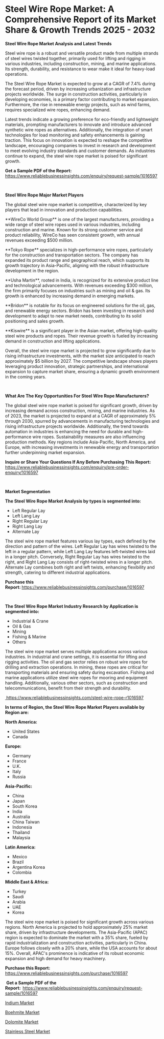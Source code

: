 <p><h1>Steel Wire Rope Market: A Comprehensive Report of its Market Share & Growth Trends 2025 - 2032</h1></p><p><strong>Steel Wire Rope Market Analysis and Latest Trends</strong></p>
<p><p>Steel wire rope is a robust and versatile product made from multiple strands of steel wires twisted together, primarily used for lifting and rigging in various industries, including construction, mining, and marine applications. Its strength, durability, and resistance to wear make it ideal for heavy-load operations.</p><p>The Steel Wire Rope Market is expected to grow at a CAGR of 7.4% during the forecast period, driven by increasing urbanization and infrastructure projects worldwide. The surge in construction activities, particularly in developing economies, is a primary factor contributing to market expansion. Furthermore, the rise in renewable energy projects, such as wind farms, requires specialized wire ropes, enhancing demand.</p><p>Latest trends indicate a growing preference for eco-friendly and lightweight materials, prompting manufacturers to innovate and introduce advanced synthetic wire ropes as alternatives. Additionally, the integration of smart technologies for load monitoring and safety enhancements is gaining traction. This focus on innovation is expected to reshape the competitive landscape, encouraging companies to invest in research and development to meet evolving industry standards and customer demands. As industries continue to expand, the steel wire rope market is poised for significant growth.</p></p>
<p><strong>Get a Sample PDF of the Report:&nbsp;</strong> <a href="https://www.reliablebusinessinsights.com/enquiry/request-sample/1016597?utm_campaign=1837&utm_medium=2&utm_source=Github&utm_content=ia&utm_term=31012025&utm_id=steel-wire-rope">https://www.reliablebusinessinsights.com/enquiry/request-sample/1016597</a></p>
<p>&nbsp;</p>
<p><strong>Steel Wire Rope Major Market Players</strong></p>
<p><p>The global steel wire rope market is competitive, characterized by key players that lead in innovation and production capabilities. </p><p>**WireCo World Group** is one of the largest manufacturers, providing a wide range of steel wire ropes used in various industries, including construction and marine. Known for its strong customer service and product reliability, WireCo has seen consistent growth, with annual revenues exceeding $500 million.</p><p>**Tokyo Rope** specializes in high-performance wire ropes, particularly for the construction and transportation sectors. The company has expanded its product range and geographical reach, which supports its growth trajectory in Asia-Pacific, aligning with the robust infrastructure development in the region.</p><p>**Usha Martin**, rooted in India, is recognized for its extensive product line and technological advancements. With revenues exceeding $300 million, the firm primarily focuses on industries such as mining and oil & gas. Its growth is enhanced by increasing demand in emerging markets.</p><p>**Bridon** is notable for its focus on engineered solutions for the oil, gas, and renewable energy sectors. Bridon has been investing in research and development to adapt to new market needs, contributing to its solid positioning and sales growth.</p><p>**Kiswire** is a significant player in the Asian market, offering high-quality steel wire products and ropes. Their revenue growth is fueled by increasing demand in construction and lifting applications.</p><p>Overall, the steel wire rope market is projected to grow significantly due to rising infrastructure investments, with the market size anticipated to reach approximately $5 billion by 2027. The competitive landscape shows players leveraging product innovation, strategic partnerships, and international expansion to capture market share, ensuring a dynamic growth environment in the coming years.</p></p>
<p>&nbsp;</p>
<p><strong>What Are The Key Opportunities For Steel Wire Rope Manufacturers?</strong></p>
<p><p>The global steel wire rope market is poised for significant growth, driven by increasing demand across construction, mining, and marine industries. As of 2023, the market is projected to expand at a CAGR of approximately 5% through 2030, spurred by advancements in manufacturing technologies and rising infrastructure projects worldwide. Additionally, the trend towards automation in industries is enhancing the need for durable and high-performance wire ropes. Sustainability measures are also influencing production methods. Key regions include Asia-Pacific, North America, and Europe, with increasing investments in renewable energy and transportation further underpinning market expansion.</p></p>
<p><strong>Inquire or Share Your Questions If Any Before Purchasing This Report:</strong> <a href="https://www.reliablebusinessinsights.com/enquiry/pre-order-enquiry/1016597?utm_campaign=1837&utm_medium=2&utm_source=Github&utm_content=ia&utm_term=31012025&utm_id=steel-wire-rope">https://www.reliablebusinessinsights.com/enquiry/pre-order-enquiry/1016597</a></p>
<p>&nbsp;</p>
<p><strong>Market Segmentation</strong></p>
<p><strong>The Steel Wire Rope Market Analysis by types is segmented into:</strong></p>
<p><ul><li>Left Regular Lay</li><li>Left Lang Lay</li><li>Right Regular Lay</li><li>Right Lang Lay</li><li>Alternate Lay</li></ul></p>
<p><p>The steel wire rope market features various lay types, each defined by the direction and pattern of the wires. Left Regular Lay has wires twisted to the left in a regular pattern, while Left Lang Lay features left-twisted wires laid in a longer pitch. Conversely, Right Regular Lay has wires twisted to the right, and Right Lang Lay consists of right-twisted wires in a longer pitch. Alternate Lay combines both right and left twists, enhancing flexibility and strength, catering to different industrial applications.</p></p>
<p><strong>Purchase this Report:&nbsp;</strong><a href="https://www.reliablebusinessinsights.com/purchase/1016597?utm_campaign=1837&utm_medium=2&utm_source=Github&utm_content=ia&utm_term=31012025&utm_id=steel-wire-rope">https://www.reliablebusinessinsights.com/purchase/1016597</a></p>
<p>&nbsp;</p>
<p><strong>The Steel Wire Rope Market Industry Research by Application is segmented into:</strong></p>
<p><ul><li>Industrial & Crane</li><li>Oil & Gas</li><li>Mining</li><li>Fishing & Marine</li><li>Others</li></ul></p>
<p><p>The steel wire rope market serves multiple applications across various industries. In industrial and crane settings, it is essential for lifting and rigging activities. The oil and gas sector relies on robust wire ropes for drilling and extraction operations. In mining, these ropes are critical for transporting materials and ensuring safety during excavation. Fishing and marine applications utilize steel wire ropes for mooring and equipment handling. Additionally, various other sectors, such as construction and telecommunications, benefit from their strength and durability.</p></p>
<p><a href="https://www.reliablebusinessinsights.com/steel-wire-rope-r1016597?utm_campaign=1837&utm_medium=2&utm_source=Github&utm_content=ia&utm_term=31012025&utm_id=steel-wire-rope">&nbsp;https://www.reliablebusinessinsights.com/steel-wire-rope-r1016597</a></p>
<p><strong>In terms of Region, the Steel Wire Rope Market Players available by Region are:</strong></p>
<p>
    <p> <strong> North America: </strong>
        <ul>
            <li>United States</li>
            <li>Canada</li>
        </ul>
        </p> 
    <p> <strong> Europe: </strong>
        <ul>
            <li>Germany</li>
            <li>France</li>
            <li>U.K.</li>
            <li>Italy</li>
            <li>Russia</li>
        </ul>
        </p> 
    <p> <strong> Asia-Pacific: </strong>
        <ul>
            <li>China</li>
            <li>Japan</li>
            <li>South Korea</li>
            <li>India</li>
            <li>Australia</li>
            <li>China Taiwan</li>
            <li>Indonesia</li>
            <li>Thailand</li>
            <li>Malaysia</li>
        </ul>
        </p> 
    <p> <strong> Latin America: </strong>
        <ul>
            <li>Mexico</li>
            <li>Brazil</li>
            <li>Argentina Korea</li>
            <li>Colombia</li>
        </ul>
        </p> 
    <p> <strong> Middle East & Africa: </strong>
        <ul>
            <li>Turkey</li>
            <li>Saudi</li>
            <li>Arabia</li>
            <li>UAE</li>
            <li>Korea</li>
        </ul>
    </p>
    </p>
<p><p>The steel wire rope market is poised for significant growth across various regions. North America is projected to hold approximately 25% market share, driven by infrastructure developments. The Asia-Pacific (APAC) region is expected to dominate the market with a 35% share, fueled by rapid industrialization and construction activities, particularly in China. Europe follows closely with a 20% share, while the USA accounts for about 15%. Overall, APAC's prominence is indicative of its robust economic expansion and high demand for heavy machinery.</p></p>
<p><strong>Purchase this Report: </strong><a href="https://www.reliablebusinessinsights.com/purchase/1016597?utm_campaign=1837&utm_medium=2&utm_source=Github&utm_content=ia&utm_term=31012025&utm_id=steel-wire-rope">https://www.reliablebusinessinsights.com/purchase/1016597</a></p>
<p>&nbsp;<strong>Get a Sample PDF of the Report:&nbsp;&nbsp;</strong><a href="https://www.reliablebusinessinsights.com/enquiry/request-sample/1016597?utm_campaign=1837&utm_medium=2&utm_source=Github&utm_content=ia&utm_term=31012025&utm_id=steel-wire-rope">https://www.reliablebusinessinsights.com/enquiry/request-sample/1016597</a></p>
<p><strong></strong></p>
<p><p><a href="https://github.com/chkrselia/Market-Research-Report-List-1/blob/main/indium-market.md?utm_campaign=1837&utm_medium=2&utm_source=Github&utm_content=ia&utm_term=31012025&utm_id=steel-wire-rope">Indium Market</a></p><p><a href="https://github.com/slmagaddam/Market-Research-Report-List-1/blob/main/boehmite-market.md?utm_campaign=1837&utm_medium=2&utm_source=Github&utm_content=ia&utm_term=31012025&utm_id=steel-wire-rope">Boehmite Market</a></p><p><a href="https://github.com/moazugavate/Market-Research-Report-List-1/blob/main/dolomite-market.md?utm_campaign=1837&utm_medium=2&utm_source=Github&utm_content=ia&utm_term=31012025&utm_id=steel-wire-rope">Dolomite Market</a></p><p><a href="https://github.com/iroldilom/Market-Research-Report-List-1/blob/main/stainless-steel-market.md?utm_campaign=1837&utm_medium=2&utm_source=Github&utm_content=ia&utm_term=31012025&utm_id=steel-wire-rope">Stainless Steel Market</a></p></p>